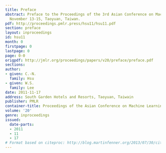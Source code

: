 ```yaml
---
title: Preface
abstract: Preface to the Proceedings of the 3rd Asian Conference on Machine Learning,
  November 13-15, Taoyuan, Taiwan.
pdf: http://proceedings.pmlr.press/hsu11/hsu11.pdf
section: preface
layout: inproceedings
id: hsu11
month: 0
firstpage: 0
lastpage: 0
page: 0-0
origpdf: http://jmlr.org/proceedings/papers/v20/preface/preface.pdf
sections: 
author:
- given: C.-N.
  family: Hsu
- given: W.S.
  family: Lee
date: 2011-11-17
address: South Garden Hotels and Resorts, Taoyuan, Taiwain
publisher: PMLR
container-title: Proceedings of the Asian Conference on Machine Learning
volume: '20'
genre: inproceedings
issued:
  date-parts:
  - 2011
  - 11
  - 17
# Format based on citeproc: http://blog.martinfenner.org/2013/07/30/citeproc-yaml-for-bibliographies/
---
```

